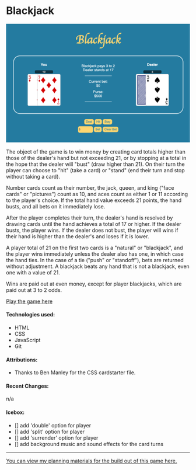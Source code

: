 # Blackjack 
 
![Alt text](blackjack.png)

The object of the game is to win money by creating card totals higher than those of the dealer's hand but not exceeding 21, or by stopping at a total in the hope that the dealer will "bust" (draw higher than 21). On their turn the player can choose to "hit" (take a card) or "stand" (end their turn and stop without taking a card).

Number cards count as their number, the jack, queen, and king ("face cards" or "pictures") count as 10, and aces count as either 1 or 11 according to the player's choice. If the total hand value exceeds 21 points, the hand busts, and all bets on it immediately lose.

After the player completes their turn, the dealer's hand is resolved by drawing cards until the hand achieves a total of 17 or higher. If the dealer busts, the player wins. If the dealer does not bust, the player will wins if their hand is higher than the dealer's and loses if it is lower.

A player total of 21 on the first two cards is a "natural" or "blackjack", and the player wins immediately unless the dealer also has one, in which case the hand ties. In the case of a tie ("push" or "standoff"), bets are returned without adjustment. A blackjack beats any hand that is not a blackjack, even one with a value of 21.

Wins are paid out at even money, except for player blackjacks, which are paid out at 3 to 2 odds.

[Play the game here](https://to-blackjack.netlify.app)

#### Technologies used:
- HTML
- CSS
- JavaScript
- Git

#### Attributions:
- Thanks to Ben Manley for the CSS cardstarter file.

#### Recent Changes:
n/a

#### Icebox: 
- [] add 'double' option for player
- [] add 'split' option for player
- [] add 'surrender' option for player
- [] add background music and sound effects for the card turns

---

[You can view my planning materials for the build out of this game here.](https://docs.google.com/document/d/1I_FMbUUI_8UH3oBAKzyyrsCO0Iuv13MsxqWoMzGSWtM/edit?usp=sharing)
